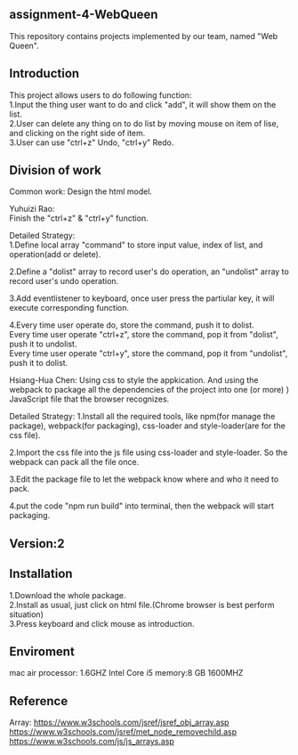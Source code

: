 ## assignment-4-WebQueen

This repository contains projects implemented by our team, named "Web Queen".



## Introduction

This project allows users to do following function:   
1.Input the thing user want to do and click "add", it will show them on the list.  
2.User can delete any thing on to do list by moving mouse on item of lise, and clicking on the right side of item.  
3.User can use "ctrl+z" Undo, "ctrl+y" Redo.  

## Division of work
Common work: Design the html model.  

Yuhuizi Rao:     
Finish the "ctrl+z" & "ctrl+y" function.

Detailed Strategy:   
1.Define local array "command"  to store input value, index of list, and operation(add or delete).  

2.Define a "dolist" array to record user's do operation, an "undolist" array to record user's undo operation.  

3.Add eventlistener to keyboard, once user press the partiular key, it will execute corresponding function.  

4.Every time user operate do, store the command, push it to dolist.  
  Every time user operate "ctrl+z", store the command, pop it from "dolist", push it to undolist.  
  Every time user operate "ctrl+y", store the command, pop it from "undolist", push it to dolist.  
  
Hsiang-Hua Chen:
Using css to style the appkication. And using the webpack to package all the dependencies of the project into one (or more) ) JavaScript file that the browser recognizes.

Detailed Strategy: 
1.Install all the required tools, like npm(for manage the package), webpack(for packaging),  css-loader and style-loader(are for the css file).

2.Import the css file into the js file using css-loader and style-loader. So the webpack can pack all the file once.

3.Edit the package file to let the webpack know where and who it need to pack.

4.put the code "npm run build" into terminal, then the webpack will start packaging.


## Version:2


## Installation

1.Download the whole package.  
2.Install as usual, just click on html file.(Chrome browser is best perform situation)  
3.Press keyboard and click mouse as introduction. 

## Enviroment
mac air
processor: 1.6GHZ Intel Core i5
memory:8 GB 1600MHZ

## Reference

Array:
https://www.w3schools.com/jsref/jsref_obj_array.asp  
https://www.w3schools.com/jsref/met_node_removechild.asp
https://www.w3schools.com/js/js_arrays.asp

